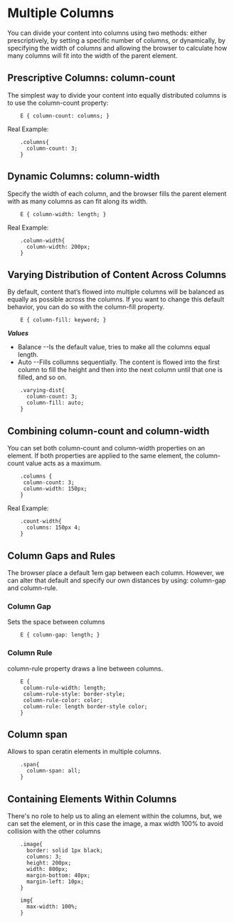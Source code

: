 # Multiple Columns

You can divide your content into columns using two methods: either prescriptively, by setting a specific number of columns, or dynamically, by specifying the width of columns and allowing the browser to calculate how many columns will fit into the width of the parent element.

## Prescriptive Columns: column-count

The simplest way to divide your content into equally distributed columns is
to use the column-count property:

```
	E { column-count: columns; }
```

Real Example:

```
	.columns{
	  column-count: 3;
	}
```

## Dynamic Columns: column-width

Specify the width of each column, and the browser fills the parent element with as many columns as can fit along its width.

```
	E { column-width: length; }
```

Real Example:

```
	.column-width{
	  column-width: 200px;
	}
```

## Varying Distribution of Content Across Columns

By default, content that’s flowed into multiple columns will be balanced as equally as possible across the columns. If you want to change this default behavior, you can do so with the column-fill property.

```
	E { column-fill: keyword; }
```

**_Values_**

- Balance --Is the default value, tries to make all the columns equal length.
- Auto --Fills collumns sequentially. The content is flowed into the first column to fill the height and then into the next column until that one is filled, and so on.

```
	.varying-dist{
	  column-count: 3;
	  column-fill: auto;
	}
```

## Combining column-count and column-width

You can set both column-count and column-width properties on an element. If both properties are applied to the same element, the column-count value acts as a maximum.

```
	.columns {
	 column-count: 3;
	 column-width: 150px;
	}
```

Real Example:

```
	.count-width{
	  columns: 150px 4;
	}
```

## Column Gaps and Rules

The browser place a default 1em gap between each column. However, we can alter that default and specify our own distances by using: column-gap and column-rule.

### Column Gap

Sets the space between columns

```
	E { column-gap: length; }
```

### Column Rule

column-rule property draws a line between columns.

```
	E {
	 column-rule-width: length;
	 column-rule-style: border-style;
	 column-rule-color: color;
	 column-rule: length border-style color;
	}
```

## Column span

Allows to span ceratin elements in multiple columns.

```
	.span{
	  column-span: all;
	}
```

## Containing Elements Within Columns

There's no role to help us to aling an element within the columns, but, we can set the element, or in this case the image, a max width 100% to avoid collision with the other columns

```
	.image{
	  border: solid 1px black;
	  columns: 3;
	  height: 200px;
	  width: 800px;
	  margin-bottom: 40px;
	  margin-left: 10px;
	}

	img{
	  max-width: 100%;
	}
```
